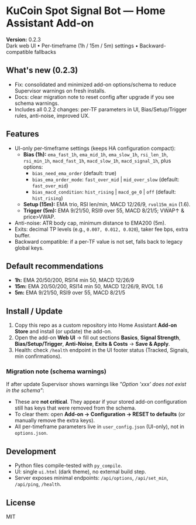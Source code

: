 # KuCoin Spot Signal Bot — Home Assistant Add-on

**Version:** 0.2.3  
Dark web UI • Per-timeframe (1h / 15m / 5m) settings • Backward-compatible fallbacks

## What's new (0.2.3)
- Fix: consolidated and minimized add-on options/schema to reduce Supervisor warnings on fresh installs.
- Docs: clear migration note to reset config after upgrade if you see schema warnings.
- Includes all 0.2.2 changes: per‑TF parameters in UI, Bias/Setup/Trigger rules, anti-noise, improved UX.

## Features
- UI-only per-timeframe settings (keeps HA configuration compact):
  - **Bias (1h):** `ema_fast_1h`, `ema_mid_1h`, `ema_slow_1h`, `rsi_len_1h`, `rsi_min_1h`, `macd_fast_1h`, `macd_slow_1h`, `macd_signal_1h`, plus options:
    - `bias_need_ema_order` (default: true)
    - `bias_ema_order_mode`: `fast_over_mid` | `mid_over_slow` (default: `fast_over_mid`)
    - `bias_macd_condition`: `hist_rising` | `macd_ge_0` | `off` (default: `hist_rising`)
  - **Setup (15m):** EMA trio, RSI len/min, MACD 12/26/9, `rvol15m_min` (1.6).
  - **Trigger (5m):** EMA 9/21/50, RSI9 over 55, MACD 8/21/5; VWAP↑ & price>VWAP.
- Anti-noise: ATR body cap, minimum distance to EMA200 (5m).
- Exits: decimal TP levels (e.g., `0.007, 0.012, 0.020`), taker fee bps, extra buffer.
- Backward compatible: if a per‑TF value is not set, falls back to legacy global keys.

## Default recommendations
- **1h:** EMA 20/50/200, RSI14 min 50, MACD 12/26/9  
- **15m:** EMA 20/50/200, RSI14 min 50, MACD 12/26/9, RVOL 1.6  
- **5m:** EMA 9/21/50, RSI9 over 55, MACD 8/21/5

## Install / Update
1. Copy this repo as a custom repository into Home Assistant **Add-on Store** and install (or update) the add-on.
2. Open the add-on **Web UI** → fill out sections **Basics**, **Signal Strength**, **Bias/Setup/Trigger**, **Anti-Noise**, **Exits & Costs** → **Save & Apply**.
3. Health: check `/health` endpoint in the UI footer status (Tracked, Signals, min confirmations).

### Migration note (schema warnings)
If after update Supervisor shows warnings like _"Option 'xxx' does not exist in the schema"_:  
- These are **not critical**. They appear if your stored add-on configuration still has keys that were removed from the schema.  
- To clear them: open **Add-on → Configuration → RESET to defaults** (or manually remove the extra keys).  
- All per-timeframe parameters live in `user_config.json` (UI-only), not in `options.json`.

## Development
- Python files compile-tested with `py_compile`.
- UI: single `ui.html` (dark theme), no external build step.
- Server exposes minimal endpoints: `/api/options`, `/api/set_min`, `/api/ping`, `/health`.

## License
MIT
